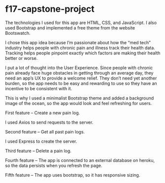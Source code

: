 # f17-capstone-project

The technologies I used for this app are HTML, CSS, and JavaScript. I also used Bootstrap and implemented a free theme from the website Bootswatch. 

I chose this app idea because I’m passionate about how the “med tech” industry helps people with chronic pain and illness track their health data. Tracking helps people pinpoint exactly which factors are making their health better or worse.

I put a lot of thought into the User Experience. Since people with chronic pain already face huge obstacles in getting through an average day, they need an app’s UX to provide a welcome relief. They don’t need yet another burden, so the app needs to be easy and rewarding to use so they have an incentive to be consistent with it.

This is why I used a minimalist Bootstrap theme and added a background image of the ocean, so the app would look and feel refreshing for users. 

First feature – Create a new pain log.

I used Axios to send requests to the server.

Second feature – Get all past pain logs.

I used Express to create the server.

Third feature – Delete a pain log.

Fourth feature – The app is connected to an external database on heroku, so the data persists when you refresh the page.

Fifth feature – The app uses bootstrap, so it has responsive sizing.
